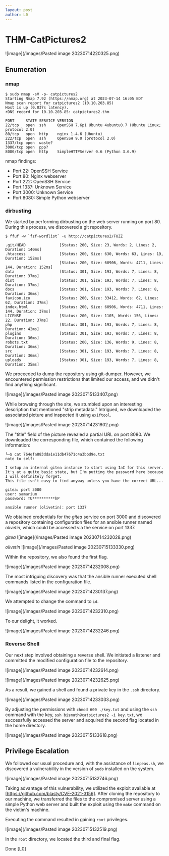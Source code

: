 ```yaml
---
layout: post
author: L0
---
```


# THM-CatPictures2

![image](/images/Pasted image 20230714220325.png)

## Enumeration

### nmap

```shell
$ sudo nmap -sV -p- catpictures2
Starting Nmap 7.92 (https://nmap.org) at 2023-07-14 16:05 EDT
Nmap scan report for catpictures2 (10.10.203.85)
Host is up (0.037s latency).
rDNS record for 10.10.203.85: catpictures2.thm

PORT     STATE SERVICE VERSION
22/tcp   open  ssh     OpenSSH 7.6p1 Ubuntu 4ubuntu0.7 (Ubuntu Linux; protocol 2.0)
80/tcp   open  http    nginx 1.4.6 (Ubuntu)
222/tcp  open  ssh     OpenSSH 9.0 (protocol 2.0)
1337/tcp open  waste?
3000/tcp open  ppp?
8080/tcp open  http    SimpleHTTPServer 0.6 (Python 3.6.9)
```

nmap findings:
- Port 22: OpenSSH Service
- Port 80: Nginx webserver
- Port 222: OpenSSH Service
- Port 1337: Unknown Service
- Port 3000: Unknown Service
- Port 8080: Simple Python webserver

### dirbusting

We started by performing dirbusting on the web server running on port 80. During this process, we discovered a git repository.

```shell
$ ffuf -w `fzf-wordlist` -u http://catpictures2/FUZZ

.git/HEAD               [Status: 200, Size: 23, Words: 2, Lines: 2, Duration: 140ms]
.htaccess               [Status: 200, Size: 630, Words: 63, Lines: 19, Duration: 152ms]
                        [Status: 200, Size: 60906, Words: 4711, Lines: 144, Duration: 152ms]
data                    [Status: 301, Size: 193, Words: 7, Lines: 8, Duration: 37ms]
dist                    [Status: 301, Size: 193, Words: 7, Lines: 8, Duration: 37ms]
docs                    [Status: 301, Size: 193, Words: 7, Lines: 8, Duration: 36ms]
favicon.ico             [Status: 200, Size: 33412, Words: 62, Lines: 62, Duration: 37ms]
index.html              [Status: 200, Size: 60906, Words: 4711, Lines: 144, Duration: 37ms]
LICENSE                 [Status: 200, Size: 1105, Words: 156, Lines: 22, Duration: 37ms]
php                     [Status: 301, Size: 193, Words: 7, Lines: 8, Duration: 42ms]
plugins                 [Status: 301, Size: 193, Words: 7, Lines: 8, Duration: 36ms]
robots.txt              [Status: 200, Size: 136, Words: 9, Lines: 8, Duration: 36ms]
src                     [Status: 301, Size: 193, Words: 7, Lines: 8, Duration: 36ms]
uploads                 [Status: 301, Size: 193, Words: 7, Lines: 8, Duration: 35ms]
```

We proceeded to dump the repository using git-dumper. However, we encountered permission restrictions that limited our access, and we didn't find anything significant.

![image](/images/Pasted image 20230715133407.png)

While browsing through the site, we stumbled upon an interesting description that mentioned "strip metadata." Intrigued, we downloaded the associated picture and inspected it using `exiftool`.

![image](/images/Pasted image 20230714231802.png)

The "title" field of the picture revealed a partial URL on port 8080. We downloaded the corresponding file, which contained the following information:

```shell
└─$ cat 764efa883dda1e11db47671c4a3bbd9e.txt
note to self:

I setup an internal gitea instance to start using IaC for this server. It's at a quite basic state, but I'm putting the password here because I will definitely forget.
This file isn't easy to find anyway unless you have the correct URL...

gitea: port 3000
user: samarium
password: TU**********hP

ansible runner (olivetin): port 1337
```

We obtained credentials for the *gitea* service on port 3000 and discovered a repository containing configuration files for an ansible runner named *olivetin*, which could be accessed via the service on port 1337.

*gitea*
![image](/images/Pasted image 20230714232028.png)

*olivetin*
![image](/images/Pasted image 20230715133330.png)

Within the repository, we also found the first flag.

![image](/images/Pasted image 20230714232008.png)

The most intriguing discovery was that the ansible runner executed shell commands listed in the configuration file.

![image](/images/Pasted image 20230714230137.png)

We attempted to change the command to `id`.

![image](/images/Pasted image 20230714232310.png)

To our delight, it worked.

![image](/images/Pasted image 20230714232246.png)

### Reverse Shell
Our next step involved obtaining a reverse shell. We initiated a listener and committed the modified configuration file to the repository.

![image](/images/Pasted image 20230714232614.png)

![image](/images/Pasted image 20230714232625.png)

As a result, we gained a shell and found a private key in the `.ssh` directory.

![image](/images/Pasted image 20230714233033.png)

By adjusting the permissions with `chmod 600 ./key.txt` and using the `ssh` command with the key, `ssh bismuth@catpictures2 -i key.txt`, we successfully accessed the server and acquired the second flag located in the home directory.

![image](/images/Pasted image 20230715133618.png)

## Privilege Escalation

We followed our usual procedure and, with the assistance of `linpeas.sh`, we discovered a vulnerability in the version of `sudo` installed on the system.

![image](/images/Pasted image 20230715132746.png)

Taking advantage of this vulnerability, we utilized the exploit available at [https://github.com/blasty/CVE-2021-3156]. After cloning the repository to our machine, we transferred the files to the compromised server using a simple Python web server and built the exploit using the `make` command on the victim's machine.

Executing the command resulted in gaining `root` privileges.

![image](/images/Pasted image 20230715132519.png)

In the `root` directory, we located the third and final flag.

Done [L0]

